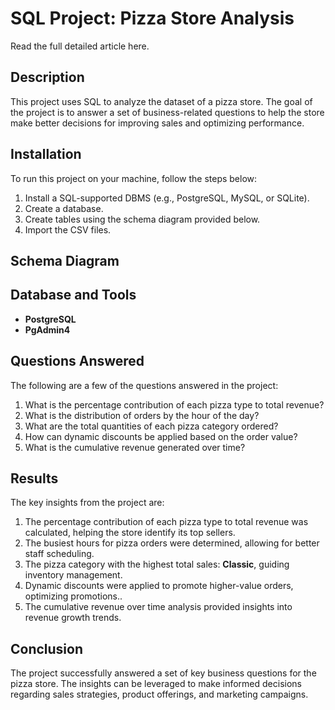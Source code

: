 # SQL Project: Pizza Store Analysis
Read the full detailed article here.

## Description
This project uses SQL to analyze the dataset of a pizza store. The goal of the project is to answer a set of business-related questions to help the store make better decisions for improving sales and optimizing performance.

## Installation
To run this project on your machine, follow the steps below:

1. Install a SQL-supported DBMS (e.g., PostgreSQL, MySQL, or SQLite).
2. Create a database.
3. Create tables using the schema diagram provided below.
4. Import the CSV files.
   

## Schema Diagram


## Database and Tools
- **PostgreSQL**
- **PgAdmin4**

## Questions Answered
The following are a few of the questions answered in the project:

1. What is the percentage contribution of each pizza type to total revenue?
2. What is the distribution of orders by the hour of the day?
3. What are the total quantities of each pizza category ordered?
4. How can dynamic discounts be applied based on the order value?
5. What is the cumulative revenue generated over time?

## Results
The key insights from the project are:

1. The percentage contribution of each pizza type to total revenue was calculated, helping the store identify its top sellers.
2. The busiest hours for pizza orders were determined, allowing for better staff scheduling.
3. The pizza category with the highest total sales: **Classic**, guiding inventory management.
4. Dynamic discounts were applied to promote higher-value orders, optimizing promotions..
5. The cumulative revenue over time analysis provided insights into revenue growth trends.

## Conclusion
The project successfully answered a set of key business questions for the pizza store. The insights can be leveraged to make informed decisions regarding sales strategies, product offerings, and marketing campaigns.
